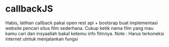 # callbackJS
Habis, latihan callback pakai open rest api + bootsrap buat implementasi website pencari situs film sederhana. Cukup ketik nama film yang mau kamu cari dan insyaallah bakal ketemu info filmnya.
Note : Harus terkoneksi internet utntuk menjalankan fungsi
